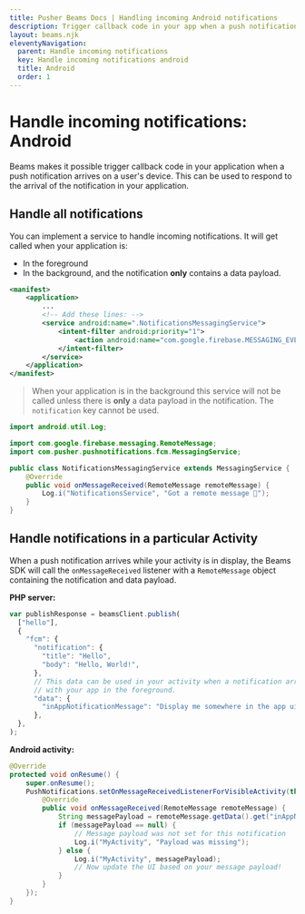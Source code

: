 ```yaml
---
title: Pusher Beams Docs | Handling incoming Android notifications
description: Trigger callback code in your app when a push notification arrives on a user’s Android device and respond to the arrival of the notification in your app.
layout: beams.njk
eleventyNavigation:
  parent: Handle incoming notifications
  key: Handle incoming notifications android
  title: Android
  order: 1
---
```


# Handle incoming notifications: Android

Beams makes it possible trigger callback code in your application when a push notification arrives on a user's device. This can be used to respond to the arrival of the notification in your application.

## Handle all notifications

You can implement a service to handle incoming notifications. It will get called when your application is:

- In the foreground
- In the background, and the notification **only** contains a data payload.

```xml
<manifest>
    <application>
        ...
        <!-- Add these lines: -->
        <service android:name=".NotificationsMessagingService">
            <intent-filter android:priority="1">
                <action android:name="com.google.firebase.MESSAGING_EVENT" />
            </intent-filter>
        </service>
    </application>
</manifest>
```

> When your application is in the background this service will not be called unless there is **only** a data payload in the notification. The `notification` key cannot be used.

```java
import android.util.Log;

import com.google.firebase.messaging.RemoteMessage;
import com.pusher.pushnotifications.fcm.MessagingService;

public class NotificationsMessagingService extends MessagingService {
    @Override
    public void onMessageReceived(RemoteMessage remoteMessage) {
        Log.i("NotificationsService", "Got a remote message 🎉");
    }
}
```

## Handle notifications in a particular Activity

When a push notification arrives while your activity is in display, the Beams SDK will call the `onMessageReceived` listener with a `RemoteMessage` object containing the notification and data payload.

**PHP server:**

```js
var publishResponse = beamsClient.publish(
  ["hello"],
  {
    "fcm": {
      "notification": {
        "title": "Hello",
        "body": "Hello, World!",
      },
      // This data can be used in your activity when a notification arrives
      // with your app in the foreground.
      "data": {
        "inAppNotificationMessage": "Display me somewhere in the app ui!",
      },
  },
);
```

**Android activity:**

```java
@Override
protected void onResume() {
    super.onResume();
    PushNotifications.setOnMessageReceivedListenerForVisibleActivity(this, new PushNotificationReceivedListener() {
        @Override
        public void onMessageReceived(RemoteMessage remoteMessage) {
            String messagePayload = remoteMessage.getData().get("inAppNotificationMessage");
            if (messagePayload == null) {
                // Message payload was not set for this notification
                Log.i("MyActivity", "Payload was missing");
            } else {
                Log.i("MyActivity", messagePayload);
                // Now update the UI based on your message payload!
            }
        }
    });
}
```
